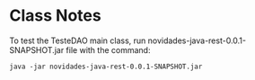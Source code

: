 # Class Notes

To test the TesteDAO main class, run novidades-java-rest-0.0.1-SNAPSHOT.jar file with the command:
```
java -jar novidades-java-rest-0.0.1-SNAPSHOT.jar
```
